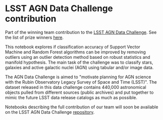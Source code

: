 # LSST AGN Data Challenge contribution

Part of the winning team contribution to the [LSST AGN Data Challenge](https://github.com/RichardsGroup/AGN_DataChallenge). See the list of prize winners [here](https://www.lsstcorporation.org/enabling-science/AGN-Data-Challenge).

This notebook explores if classification accuracy of Support Vector Machine and Random Forest algorithms can be improved by removing outliers using an outlier detection method based on robust statistics and manifold hypothesis. The main task of the challenge was to classify stars, galaxies and active galactic nuclei (AGN) using tabular and/or image data.

The AGN Data Challenge is aimed to "motivate planning for AGN science with the Rubin Observatory Legacy Survey of Space and Time (LSST)". The dataset released in this data challenge contains 440,000 astronomical objects pulled from different sources (public archives) and put together to mimic the future LSST data release catalogs as much as possible.

Notebooks describing the full contribution of our team will soon be available on the LSST AGN Data Challenge [repository](https://github.com/RichardsGroup/AGN_DataChallenge).
